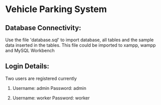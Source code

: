 # Vehicle Parking System
## Database Connectivity:
Use the file 'database.sql' to import database, all tables and the sample data inserted in the tables. 
This file could be imported to xampp, wampp and MySQL Workbench

## Login Details:
Two users are registered currently
1. Username: admin Password: admin

2. Username: worker Password: worker
